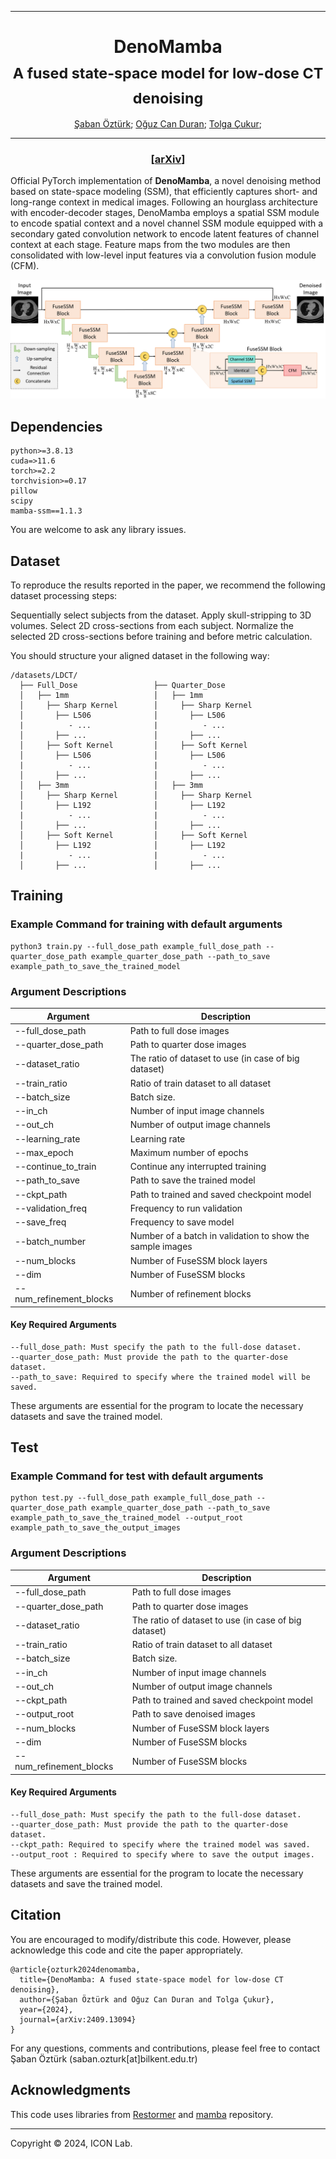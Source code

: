 <hr>
<h1 align="center">
  DenoMamba <br>
  <sub>A fused state-space model for low-dose CT denoising</sub>
</h1>

<div align="center">
  <a href="https://avesis.hacibayram.edu.tr/saban.ozturk" target="_blank">Şaban&nbsp;Öztürk</a>;
  <a href="https://www.linkedin.com/in/oguz-can-duran/" target="_blank">Oğuz&nbspCan Duran</a>;
  <a href="https://kilyos.ee.bilkent.edu.tr/~cukur/" target="_blank">Tolga&nbsp;Çukur</a>;
</div>  
<hr>

<h3 align="center">[<a href="https://arxiv.org/abs/2409.13094">arXiv</a>]</h3>

Official PyTorch implementation of **DenoMamba**, a novel denoising method based on state-space modeling (SSM), that efficiently captures short- and long-range context in medical images. Following an hourglass architecture with encoder-decoder stages, DenoMamba employs a spatial SSM module to encode spatial context and a novel channel SSM module equipped with a secondary gated convolution network to encode latent features of channel context at each stage. Feature maps from the two modules are then consolidated with low-level input features via a convolution fusion module (CFM).


![architecture](figures/main1.png)


## Dependencies

```
python>=3.8.13
cuda=>11.6
torch>=2.2
torchvision>=0.17
pillow
scipy
mamba-ssm==1.1.3
```
You are welcome to ask any library issues.

## Dataset
To reproduce the results reported in the paper, we recommend the following dataset processing steps:

Sequentially select subjects from the dataset.
Apply skull-stripping to 3D volumes.
Select 2D cross-sections from each subject.
Normalize the selected 2D cross-sections before training and before metric calculation.

You should structure your aligned dataset in the following way:

```
/datasets/LDCT/
  ├── Full_Dose                 ├── Quarter_Dose
  │   ├── 1mm                   │   ├── 1mm
  │     ├── Sharp Kernel        │     ├── Sharp Kernel
  │       ├── L506              │       ├── L506
  |          - ...              |          - ...
  │       ├── ...               │       ├── ...
  │     ├── Soft Kernel         │     ├── Soft Kernel
  │       ├── L506              │       ├── L506
  |          - ...              |          - ...
  │       ├── ...               │       ├── ...
  │   ├── 3mm                   │   ├── 3mm
  │     ├── Sharp Kernel        │     ├── Sharp Kernel
  │       ├── L192              │       ├── L192
  |          - ...              |          - ...
  │       ├── ...               │       ├── ...
  │     ├── Soft Kernel         │     ├── Soft Kernel
  │       ├── L192              │       ├── L192
  |          - ...              |          - ...
  │       ├── ...               │       ├── ... 

``` 
## Training

### Example Command for training with default arguments
```
python3 train.py --full_dose_path example_full_dose_path --quarter_dose_path example_quarter_dose_path --path_to_save example_path_to_save_the_trained_model
```
### Argument Descriptions

| Argument            | Description                                                   |
|---------------------|---------------------------------------------------------------|
| --full_dose_path        | Path to full dose images                                  |
| --quarter_dose_path     | Path to quarter dose images                               |
| --dataset_ratio         | The ratio of dataset to use (in case of big dataset)      |
| --train_ratio           | Ratio of train dataset to all dataset                     |
| --batch_size            | Batch size.                                               |
| --in_ch                 | Number of input image channels                            |
| --out_ch                | Number of output image channels                           |
| --learning_rate         | Learning rate                                             |
| --max_epoch             | Maximum number of epochs                                  |
| --continue_to_train     | Continue any interrupted training                         |
| --path_to_save          | Path to save the trained model                            |
| --ckpt_path             | Path to trained and saved checkpoint model                |
| --validation_freq       | Frequency to run validation                               |
| --save_freq             | Frequency to save model                                   |
| --batch_number          | Number of a batch in validation to show the sample images |
| --num_blocks            | Number of FuseSSM block layers                            |
| --dim                   | Number of FuseSSM blocks                                  |
| --num_refinement_blocks | Number of refinement blocks                               |



#### Key Required Arguments
```
--full_dose_path: Must specify the path to the full-dose dataset.
--quarter_dose_path: Must provide the path to the quarter-dose dataset.
--path_to_save: Required to specify where the trained model will be saved.
```
These arguments are essential for the program to locate the necessary datasets and save the trained model.



## Test

### Example Command for test with default arguments
```
python test.py --full_dose_path example_full_dose_path --quarter_dose_path example_quarter_dose_path --path_to_save example_path_to_save_the_trained_model --output_root example_path_to_save_the_output_images
```
### Argument Descriptions

| Argument            | Description                                                   |
|---------------------|---------------------------------------------------------------|
| --full_dose_path        | Path to full dose images                                  |
| --quarter_dose_path     | Path to quarter dose images                               |
| --dataset_ratio         | The ratio of dataset to use (in case of big dataset)      |
| --train_ratio           | Ratio of train dataset to all dataset                     |
| --batch_size            | Batch size.                                               |
| --in_ch                 | Number of input image channels                            |
| --out_ch                | Number of output image channels                           |
| --ckpt_path             | Path to trained and saved checkpoint model                |
| --output_root           | Path to save denoised images                              |
| --num_blocks            | Number of FuseSSM block layers                            |
| --dim                   | Number of FuseSSM blocks                                  |
| --num_refinement_blocks | Number of FuseSSM blocks                                  |



#### Key Required Arguments
```
--full_dose_path: Must specify the path to the full-dose dataset.
--quarter_dose_path: Must provide the path to the quarter-dose dataset.
--ckpt_path: Required to specify where the trained model was saved.
--output_root : Required to specify where to save the output images.
```
These arguments are essential for the program to locate the necessary datasets and save the trained model.


## Citation
You are encouraged to modify/distribute this code. However, please acknowledge this code and cite the paper appropriately.
```
@article{ozturk2024denomamba,
  title={DenoMamba: A fused state-space model for low-dose CT denoising}, 
  author={Şaban Öztürk and Oğuz Can Duran and Tolga Çukur},
  year={2024},
  journal={arXiv:2409.13094}
}
```


For any questions, comments and contributions, please feel free to contact Şaban Öztürk (saban.ozturk[at]bilkent.edu.tr)

## Acknowledgments

This code uses libraries from [Restormer](https://github.com/swz30/Restormer) and [mamba](https://github.com/state-spaces/mamba) repository.

<hr>

Copyright © 2024, ICON Lab.

